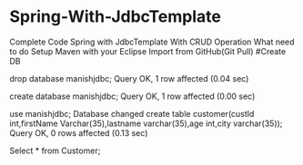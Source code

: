 # Spring-With-JdbcTemplate
Complete Code Spring with JdbcTemplate
With CRUD Operation
What need to do
Setup Maven with your Eclipse
Import from GitHub(Git Pull)
#Create DB

drop database manishjdbc;
Query OK, 1 row affected (0.04 sec)

create database manishjdbc;
Query OK, 1 row affected (0.00 sec)

use manishjdbc;
Database changed
create table customer(custId int,firstName Varchar(35),lastname varchar(35),age int,city varchar(35));
Query OK, 0 rows affected (0.13 sec)

Select * from Customer;

